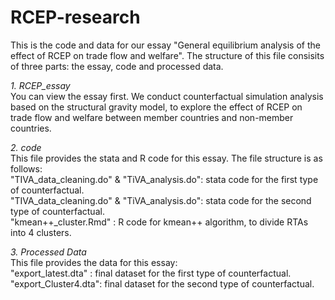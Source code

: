 # RCEP-research
This is the code and data for our essay "General equilibrium analysis of the effect of RCEP on trade flow and welfare". The structure of this file consisits of three parts: the essay, code and processed data. 

*1. RCEP_essay*  
You can view the essay first. We conduct counterfactual simulation analysis based on the structural gravity model, to explore the effect of RCEP on trade flow and welfare between member countries and non-member countries.

*2. code*   
This file provides the stata and R code for this essay. The file structure is as follows:  
  "TIVA_data_cleaning.do" & "TiVA_analysis.do": stata code for the first type of counterfactual.  
  "TIVA_data_cleaning.do" & "TiVA_analysis.do": stata code for the second type of counterfactual.  
  "kmean++_cluster.Rmd" : R code for kmean++ algorithm, to divide RTAs into 4 clusters.  

*3. Processed Data*   
This file provides the data for this essay:  
  "export_latest.dta" : final dataset for the first type of counterfactual.  
  "export_Cluster4.dta": final dataset for the second type of counterfactual.  
